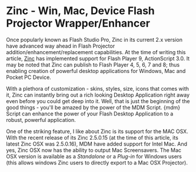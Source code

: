 # Zinc - Win, Mac, Device Flash Projector Wrapper/Enhancer

Once popularly known as Flash Studio Pro, Zinc in its current 2.x version have advanced way ahead in Flash Projector addition/enhancement/replacement capabilities. At the time of writing this article, [Zinc](http://www.multidmedia.com/) has implemented support for Flash Player 9, ActionScript 3.0. It may be noted that Zinc can publish to Flash Player 4, 5, 6, 7 and 8; thus enabling creation of powerful desktop applications for Windows, Mac and Pocket PC Device.

With a plethora of customization - skins, styles, size, icons that comes with it, Zinc can instantly bring out a rich looking Desktop Application right away even before you could get deep into it. Well, that is just the beginning of the good things - you'll be amazed by the power of the MDM Script. {mdm} Script can enhance the power of your Flash Desktop Application to a robust, powerful application.

One of the striking feature, I like about Zinc is its support for the MAC OSX. With the recent release of its Zinc 2.5.0.15 (at the time of this article, its latest Zinc OSX was 2.5.0.16), MDM have added support for Intel Mac. And yes, Zinc OSX now has the ability to output Mac Screensavers. The Mac OSX version is available as a *Standalone* or a *Plug-in* for Windows users (this allows windows Zinc users to directly export to a Mac OSX Projector).
